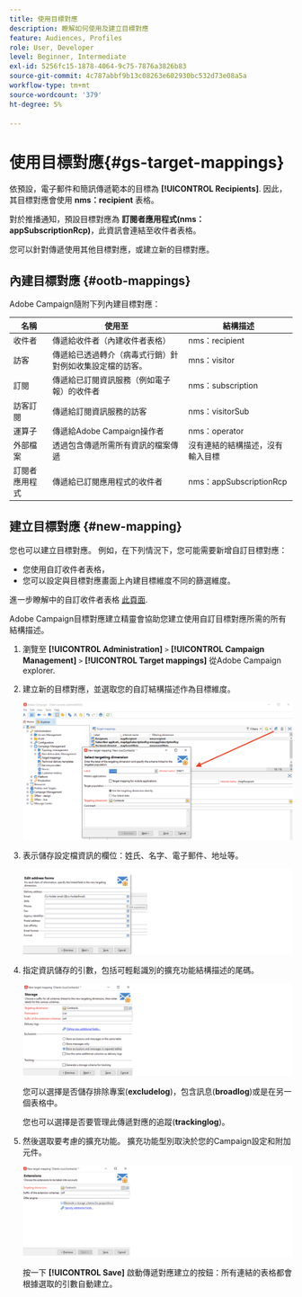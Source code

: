 ```yaml
---
title: 使用目標對應
description: 瞭解如何使用及建立目標對應
feature: Audiences, Profiles
role: User, Developer
level: Beginner, Intermediate
exl-id: 5256fc15-1878-4064-9c75-7876a3826b83
source-git-commit: 4c787abbf9b13c08263e602930bc532d73e08a5a
workflow-type: tm+mt
source-wordcount: '379'
ht-degree: 5%

---
```


# 使用目標對應{#gs-target-mappings}

依預設，電子郵件和簡訊傳遞範本的目標為 **[!UICONTROL Recipients]**. 因此，其目標對應會使用 **nms：recipient** 表格。

對於推播通知，預設目標對應為 **訂閱者應用程式(nms：appSubscriptionRcp)**，此資訊會連結至收件者表格。

您可以針對傳遞使用其他目標對應，或建立新的目標對應。

## 內建目標對應 {#ootb-mappings}

Adobe Campaign隨附下列內建目標對應：

| 名稱 | 使用至 | 結構描述 |
|---|---|---|
| 收件者 | 傳遞給收件者（內建收件者表格） | nms：recipient |
| 訪客 | 傳遞給已透過轉介（病毒式行銷）針對例如收集設定檔的訪客。 | mns：visitor |
| 訂閱 | 傳遞給已訂閱資訊服務（例如電子報）的收件者 | nms：subscription |
| 訪客訂閱 | 傳遞給訂閱資訊服務的訪客 | nms：visitorSub |
| 運算子 | 傳遞給Adobe Campaign操作者 | nms：operator |
| 外部檔案 | 透過包含傳遞所需所有資訊的檔案傳遞 | 沒有連結的結構描述，沒有輸入目標 |
| 訂閱者應用程式 | 傳遞給已訂閱應用程式的收件者 | nms：appSubscriptionRcp |


## 建立目標對應 {#new-mapping}

您也可以建立目標對應。 例如，在下列情況下，您可能需要新增自訂目標對應：

* 您使用自訂收件者表格，
* 您可以設定與目標對應畫面上內建目標維度不同的篩選維度。

進一步瞭解中的自訂收件者表格 [此頁面](../dev/custom-recipient.md).

Adobe Campaign目標對應建立精靈會協助您建立使用自訂目標對應所需的所有結構描述。

1. 瀏覽至 **[!UICONTROL Administration]** `>` **[!UICONTROL Campaign Management]** `>` **[!UICONTROL Target mappings]** 從Adobe Campaign explorer.

1. 建立新的目標對應，並選取您的自訂結構描述作為目標維度。

   ![](assets/new-target-mapping.png)


1. 表示儲存設定檔資訊的欄位：姓氏、名字、電子郵件、地址等。

   ![](assets/wf_new_mapping_define_join.png)

1. 指定資訊儲存的引數，包括可輕鬆識別的擴充功能結構描述的尾碼。

   ![](assets/wf_new_mapping_define_names.png)

   您可以選擇是否儲存排除專案(**excludelog**)，包含訊息(**broadlog**)或是在另一個表格中。

   您也可以選擇是否要管理此傳遞對應的追蹤(**trackinglog**)。

1. 然後選取要考慮的擴充功能。 擴充功能型別取決於您的Campaign設定和附加元件。

   ![](assets/wf_new_mapping_define_extensions.png)

   按一下 **[!UICONTROL Save]** 啟動傳遞對應建立的按鈕：所有連結的表格都會根據選取的引數自動建立。
